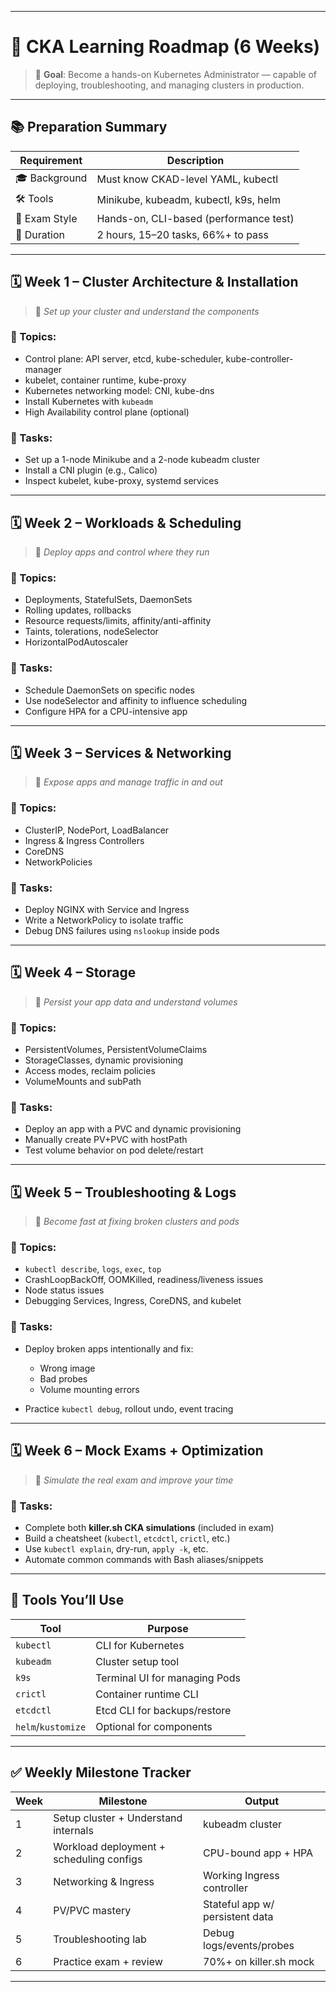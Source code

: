 
---

# 🧭 CKA Learning Roadmap (6 Weeks)

> 🧠 **Goal**: Become a hands-on Kubernetes Administrator — capable of deploying, troubleshooting, and managing clusters in production.

---

## 📚 **Preparation Summary**

| Requirement   | Description                            |
| ------------- | -------------------------------------- |
| 🎓 Background | Must know CKAD-level YAML, kubectl     |
| 🛠️ Tools     | Minikube, kubeadm, kubectl, k9s, helm  |
| 🧪 Exam Style | Hands-on, CLI-based (performance test) |
| 📅 Duration   | 2 hours, 15–20 tasks, 66%+ to pass     |

---

## 🗓️ Week 1 – **Cluster Architecture & Installation**

> 🎯 *Set up your cluster and understand the components*

### 🔧 Topics:

* Control plane: API server, etcd, kube-scheduler, kube-controller-manager
* kubelet, container runtime, kube-proxy
* Kubernetes networking model: CNI, kube-dns
* Install Kubernetes with `kubeadm`
* High Availability control plane (optional)

### 🔨 Tasks:

* Set up a 1-node Minikube and a 2-node kubeadm cluster
* Install a CNI plugin (e.g., Calico)
* Inspect kubelet, kube-proxy, systemd services

---

## 🗓️ Week 2 – **Workloads & Scheduling**

> 🎯 *Deploy apps and control where they run*

### 🔧 Topics:

* Deployments, StatefulSets, DaemonSets
* Rolling updates, rollbacks
* Resource requests/limits, affinity/anti-affinity
* Taints, tolerations, nodeSelector
* HorizontalPodAutoscaler

### 🔨 Tasks:

* Schedule DaemonSets on specific nodes
* Use nodeSelector and affinity to influence scheduling
* Configure HPA for a CPU-intensive app

---

## 🗓️ Week 3 – **Services & Networking**

> 🎯 *Expose apps and manage traffic in and out*

### 🔧 Topics:

* ClusterIP, NodePort, LoadBalancer
* Ingress & Ingress Controllers
* CoreDNS
* NetworkPolicies

### 🔨 Tasks:

* Deploy NGINX with Service and Ingress
* Write a NetworkPolicy to isolate traffic
* Debug DNS failures using `nslookup` inside pods

---

## 🗓️ Week 4 – **Storage**

> 🎯 *Persist your app data and understand volumes*

### 🔧 Topics:

* PersistentVolumes, PersistentVolumeClaims
* StorageClasses, dynamic provisioning
* Access modes, reclaim policies
* VolumeMounts and subPath

### 🔨 Tasks:

* Deploy an app with a PVC and dynamic provisioning
* Manually create PV+PVC with hostPath
* Test volume behavior on pod delete/restart

---

## 🗓️ Week 5 – **Troubleshooting & Logs**

> 🎯 *Become fast at fixing broken clusters and pods*

### 🔧 Topics:

* `kubectl describe`, `logs`, `exec`, `top`
* CrashLoopBackOff, OOMKilled, readiness/liveness issues
* Node status issues
* Debugging Services, Ingress, CoreDNS, and kubelet

### 🔨 Tasks:

* Deploy broken apps intentionally and fix:

  * Wrong image
  * Bad probes
  * Volume mounting errors
* Practice `kubectl debug`, rollout undo, event tracing

---

## 🗓️ Week 6 – **Mock Exams + Optimization**

> 🎯 *Simulate the real exam and improve your time*

### 🔧 Tasks:

* Complete both **killer.sh CKA simulations** (included in exam)
* Build a cheatsheet (`kubectl`, `etcdctl`, `crictl`, etc.)
* Use `kubectl explain`, dry-run, `apply -k`, etc.
* Automate common commands with Bash aliases/snippets

---

## 🧰 Tools You’ll Use

| Tool               | Purpose                       |
| ------------------ | ----------------------------- |
| `kubectl`          | CLI for Kubernetes            |
| `kubeadm`          | Cluster setup tool            |
| `k9s`              | Terminal UI for managing Pods |
| `crictl`           | Container runtime CLI         |
| `etcdctl`          | Etcd CLI for backups/restore  |
| `helm`/`kustomize` | Optional for components       |

---

## ✅ Weekly Milestone Tracker

| Week | Milestone                                | Output                          |
| ---- | ---------------------------------------- | ------------------------------- |
| 1    | Setup cluster + Understand internals     | kubeadm cluster                 |
| 2    | Workload deployment + scheduling configs | CPU-bound app + HPA             |
| 3    | Networking & Ingress                     | Working Ingress controller      |
| 4    | PV/PVC mastery                           | Stateful app w/ persistent data |
| 5    | Troubleshooting lab                      | Debug logs/events/probes        |
| 6    | Practice exam + review                   | 70%+ on killer.sh mock          |

---

